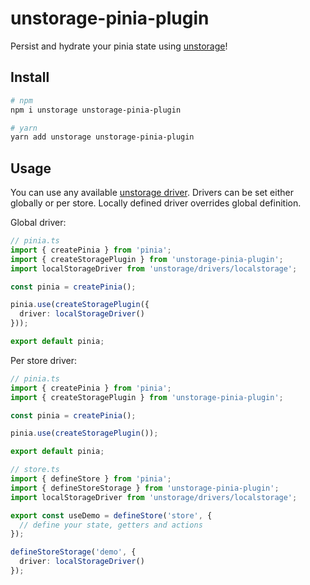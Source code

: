 # unstorage-pinia-plugin

Persist and hydrate your pinia state using [unstorage](https://github.com/unjs/unstorage)!

## Install
```sh
# npm
npm i unstorage unstorage-pinia-plugin

# yarn
yarn add unstorage unstorage-pinia-plugin
```

## Usage
You can use any available [unstorage driver](https://github.com/unjs/unstorage#drivers). Drivers can be set either globally or per store. Locally defined driver overrides global definition.

Global driver:
```ts
// pinia.ts
import { createPinia } from 'pinia';
import { createStoragePlugin } from 'unstorage-pinia-plugin';
import localStorageDriver from 'unstorage/drivers/localstorage';

const pinia = createPinia();

pinia.use(createStoragePlugin({
  driver: localStorageDriver()
}));

export default pinia;
```

Per store driver:
```ts
// pinia.ts
import { createPinia } from 'pinia';
import { createStoragePlugin } from 'unstorage-pinia-plugin';

const pinia = createPinia();

pinia.use(createStoragePlugin());

export default pinia;
```

```ts
// store.ts
import { defineStore } from 'pinia';
import { defineStoreStorage } from 'unstorage-pinia-plugin';
import localStorageDriver from 'unstorage/drivers/localstorage';

export const useDemo = defineStore('store', {
  // define your state, getters and actions
});

defineStoreStorage('demo', {
  driver: localStorageDriver()
});
```
